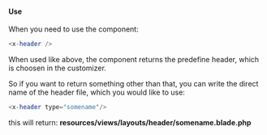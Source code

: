 #### Use
When you need to use the component:
```php
<x-header />
```
When used like above, the component returns the predefine header, which is choosen in the customizer.

So if you want to return something other than that, you can write the direct name of the header file, which you would like to use: 

```php
<x-header type="somename"/>
```

this will return: **resources/views/layouts/header/somename.blade.php**